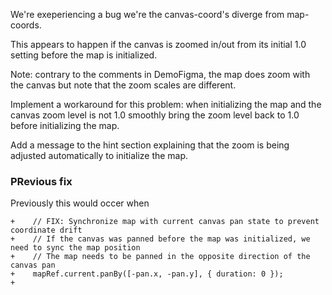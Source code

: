 We're exeperiencing a bug we're the canvas-coord's diverge from map-coords.

This appears to happen if the canvas is zoomed in/out from its initial 1.0 setting before the map is initialized. 

Note: contrary to the comments in DemoFigma, the map does zoom with the canvas but note that the zoom scales are different.

Implement a workaround for this problem: when initializing the map and the canvas zoom level is not 1.0 smoothly bring the zoom level back to 1.0 before initializing the map.

Add a message to the hint section explaining that the zoom is being adjusted automatically to initialize the map.


### PRevious fix
Previously this would occer when 
```
+    // FIX: Synchronize map with current canvas pan state to prevent coordinate drift
+    // If the canvas was panned before the map was initialized, we need to sync the map position
+    // The map needs to be panned in the opposite direction of the canvas pan
+    mapRef.current.panBy([-pan.x, -pan.y], { duration: 0 });
+
```